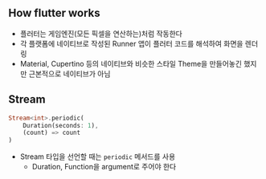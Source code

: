 ## How flutter works

- 플러터는 게임엔진(모든 픽셀을 연산하는)처럼 작동한다
- 각 플랫폼에 네이티브로 작성된 Runner 앱이 플러터 코드를 해석하여 화면을 렌더링
- Material, Cupertino 등의 네이티브와 비슷한 스타일 Theme을 만들어놓긴 했지만 근본적으로 네이티브가 아님

## Stream

```dart
Stream<int>.periodic(
	Duration(seconds: 1),
	(count) => count
)
```

- Stream 타입을 선언할 때는 `periodic` 메서드를 사용
	- Duration, Function을 argument로 주어야 한다